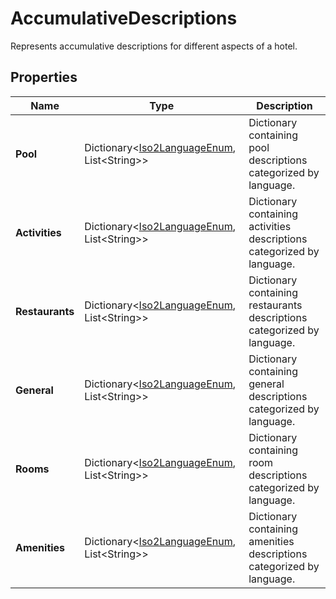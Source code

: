 # AccumulativeDescriptions

Represents accumulative descriptions for different aspects of a hotel.

## Properties

| Name | Type | Description |
|------|------|-------------|
| **Pool** | Dictionary&lt;[Iso2LanguageEnum](/docs/apis/for-sellers/connectors-pull-developers-api/API_Reference/iso2languageenum), List&lt;String&gt;&gt; | Dictionary containing pool descriptions categorized by language. |
| **Activities** | Dictionary&lt;[Iso2LanguageEnum](/docs/apis/for-sellers/connectors-pull-developers-api/API_Reference/iso2languageenum), List&lt;String&gt;&gt; | Dictionary containing activities descriptions categorized by language. |
| **Restaurants** | Dictionary&lt;[Iso2LanguageEnum](/docs/apis/for-sellers/connectors-pull-developers-api/API_Reference/iso2languageenum), List&lt;String&gt;&gt; | Dictionary containing restaurants descriptions categorized by language. |
| **General** | Dictionary&lt;[Iso2LanguageEnum](/docs/apis/for-sellers/connectors-pull-developers-api/API_Reference/iso2languageenum), List&lt;String&gt;&gt; | Dictionary containing general descriptions categorized by language. |
| **Rooms** | Dictionary&lt;[Iso2LanguageEnum](/docs/apis/for-sellers/connectors-pull-developers-api/API_Reference/iso2languageenum), List&lt;String&gt;&gt; | Dictionary containing room descriptions categorized by language. |
| **Amenities** | Dictionary&lt;[Iso2LanguageEnum](/docs/apis/for-sellers/connectors-pull-developers-api/API_Reference/iso2languageenum), List&lt;String&gt;&gt; | Dictionary containing amenities descriptions categorized by language. |
